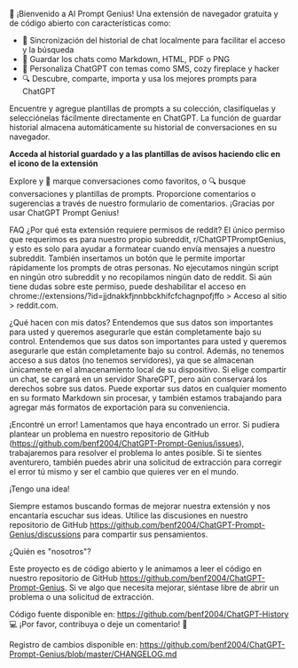 🎉 ¡Bienvenido a AI Prompt Genius! Una extensión de navegador gratuita y de código abierto con características como:

- 💾 Sincronización del historial de chat localmente para facilitar el acceso y la búsqueda
- 📄 Guardar los chats como Markdown, HTML, PDF o PNG
- 🎨 Personaliza ChatGPT con temas como SMS, cozy fireplace y hacker
- 🔍 Descubre, comparte, importa y usa los mejores prompts para ChatGPT

Encuentre y agregue plantillas de prompts a su colección, clasifíquelas y selecciónelas fácilmente directamente en ChatGPT. La función de guardar historial almacena automáticamente su historial de conversaciones en su navegador.

**Acceda al historial guardado y a las plantillas de avisos haciendo clic en el icono de la extensión**

Explore y 🔖 marque conversaciones como favoritos, o 🔍 busque conversaciones y plantillas de prompts. Proporcione comentarios o sugerencias a través de nuestro formulario de comentarios. ¡Gracias por usar ChatGPT Prompt Genius!

FAQ
¿Por qué esta extensión requiere permisos de reddit?
El único permiso que requerimos es para nuestro propio subreddit, r/ChatGPTPromptGenius, y esto es solo para ayudar a formatear cuando envía mensajes a nuestro subreddit. También insertamos un botón que le permite importar rápidamente los prompts de otras personas. No ejecutamos ningún script en ningún otro subreddit y no recopilamos ningún dato de reddit. Si aún tiene dudas sobre este permiso, puede deshabilitar el acceso en chrome://extensions/?id=jjdnakkfjnnbbckhifcfchagnpofjffo > Acceso al sitio > reddit.com.

¿Qué hacen con mis datos?
Entendemos que sus datos son importantes para usted y queremos asegurarle que están completamente bajo su control. Entendemos que sus datos son importantes para usted y queremos asegurarle que están completamente bajo su control. Además, no tenemos acceso a sus datos (no tenemos servidores), ya que se almacenan únicamente en el almacenamiento local de su dispositivo. Si elige compartir un chat, se cargará en un servidor ShareGPT, pero aún conservará los derechos sobre sus datos. Puede exportar sus datos en cualquier momento en su formato Markdown sin procesar, y también estamos trabajando para agregar más formatos de exportación para su conveniencia.

¡Encontré un error!
Lamentamos que haya encontrado un error. Si pudiera plantear un problema en nuestro repositorio de GitHub (https://github.com/benf2004/ChatGPT-Prompt-Genius/issues), trabajaremos para resolver el problema lo antes posible. Si te sientes aventurero, también puedes abrir una solicitud de extracción para corregir el error tú mismo y ser el cambio que quieres ver en el mundo.

¡Tengo una idea!

Siempre estamos buscando formas de mejorar nuestra extensión y nos encantaría escuchar sus ideas. Utilice las discusiones en nuestro repositorio de GitHub https://github.com/benf2004/ChatGPT-Prompt-Genius/discussions para compartir sus pensamientos.

¿Quién es "nosotros"?

Este proyecto es de código abierto y le animamos a leer el código en nuestro repositorio de GitHub https://github.com/benf2004/ChatGPT-Prompt-Genius. Si ve algo que necesita mejorar, siéntase libre de abrir un problema o una solicitud de extracción.

Código fuente disponible en: https://github.com/benf2004/ChatGPT-History 💻
¡Por favor, contribuya o deje un comentario! 🙏

Registro de cambios disponible en:
https://github.com/benf2004/ChatGPT-Prompt-Genius/blob/master/CHANGELOG.md